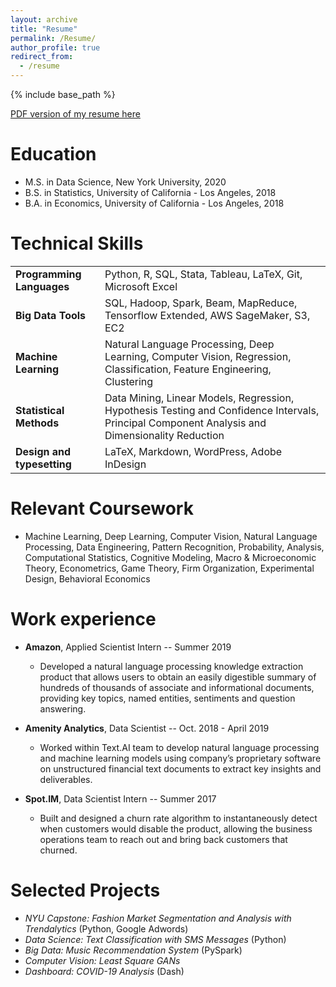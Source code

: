 ```yaml
---
layout: archive
title: "Resume"
permalink: /Resume/
author_profile: true
redirect_from:
  - /resume
---
```


{% include base_path %}

[PDF version of my resume here](zivschwartz.github.io/files/Resume.pdf)

Education
======
* M.S. in Data Science, New York University, 2020
* B.S. in Statistics, University of California - Los Angeles, 2018
* B.A. in Economics, University of California - Los Angeles, 2018

Technical Skills
======

|  |  |
|:--------| ------- |
| **Programming Languages**         | Python, R, SQL, Stata, Tableau, LaTeX, Git, Microsoft Excel |
| **Big Data Tools**                | SQL, Hadoop, Spark, Beam, MapReduce, Tensorflow Extended, AWS SageMaker, S3, EC2 |
| **Machine Learning**              | Natural Language Processing, Deep Learning, Computer Vision, Regression, Classification, Feature Engineering, Clustering |
| **Statistical Methods**           | Data Mining, Linear Models, Regression, Hypothesis Testing and Confidence Intervals, Principal Component Analysis and Dimensionality Reduction |
| **Design and typesetting**        | LaTeX, Markdown, WordPress, Adobe InDesign|

Relevant Coursework
======

- Machine Learning, Deep Learning, Computer Vision, Natural Language Processing, Data Engineering, Pattern Recognition, Probability, Analysis, Computational Statistics, Cognitive Modeling, Macro & Microeconomic Theory, Econometrics, Game Theory, Firm Organization, Experimental Design, Behavioral Economics

Work experience
======
* **Amazon**, Applied Scientist Intern -- Summer 2019
  * Developed a natural language processing knowledge extraction product that allows users to obtain an easily digestible summary of hundreds of thousands of associate and informational documents, providing key topics, named entities, sentiments and question answering.

* **Amenity Analytics**, Data Scientist -- Oct. 2018 - April 2019
  * Worked within Text.AI team to develop natural language processing and machine learning models using company’s proprietary software on unstructured financial text documents to extract key insights and deliverables.
  
* **Spot.IM**, Data Scientist Intern -- Summer 2017
  * Built and designed a churn rate algorithm to instantaneously detect when customers would disable the product, allowing the business operations team to reach out and bring back customers that churned.
  
Selected Projects
======
* *NYU Capstone: Fashion Market Segmentation and Analysis with Trendalytics* (Python, Google Adwords)
* *Data Science: Text Classification with SMS Messages* (Python)
* *Big Data: Music Recommendation System* (PySpark)
* *Computer Vision: Least Square GANs*
* *Dashboard: COVID-19 Analysis* (Dash)

